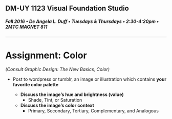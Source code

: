 ## DM-UY 1123 Visual Foundation Studio
##### Fall 2016 • De Angela L. Duff • Tuesdays & Thursdays • 2:30-4:20pm • 2MTC MAGNET 811 
---

# Assignment: Color
*(Consult Graphic Design: The New Basics, Color)*

* Post to wordpress or tumblr, an image or illustration which contains **your favorite color palette**

    * **Discuss the image’s hue and brightness (value)**
        * Shade, Tint, or Saturation 
    * **Discuss the image’s color context**
      * Primary, Secondary, Tertiary, Complementary, and Analogous 

